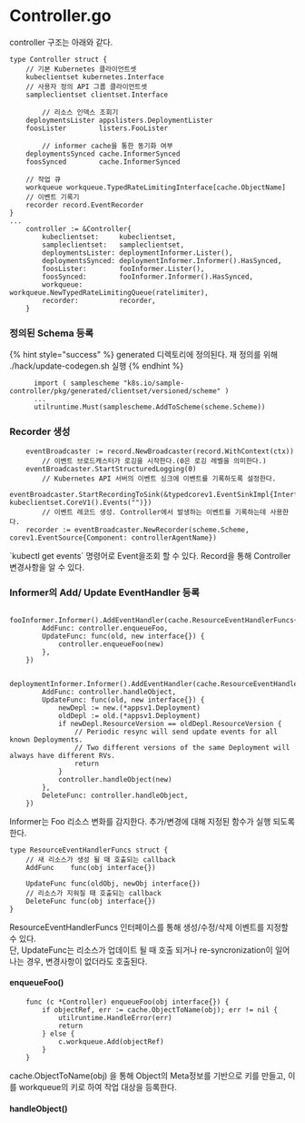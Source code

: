 # Controller.go

controller 구조는 아래와 같다.

```
type Controller struct {
	// 기본 Kubernetes 클라이언트셋
	kubeclientset kubernetes.Interface
	// 사용자 정의 API 그룹 클라이언트셋
	sampleclientset clientset.Interface

        // 리소스 인덱스 조회기
	deploymentsLister appslisters.DeploymentLister
	foosLister        listers.FooLister

        // informer cache을 통한 동기화 여부
	deploymentsSynced cache.InformerSynced
	foosSynced        cache.InformerSynced

	// 작업 큐
	workqueue workqueue.TypedRateLimitingInterface[cache.ObjectName]
	// 이벤트 기록기
	recorder record.EventRecorder
}
...
	controller := &Controller{
		kubeclientset:     kubeclientset,
		sampleclientset:   sampleclientset,
		deploymentsLister: deploymentInformer.Lister(),
		deploymentsSynced: deploymentInformer.Informer().HasSynced,
		foosLister:        fooInformer.Lister(),
		foosSynced:        fooInformer.Informer().HasSynced,
		workqueue:         workqueue.NewTypedRateLimitingQueue(ratelimiter),
		recorder:          recorder,
	}
```



### 정의된 Schema 등록

{% hint style="success" %}
generated 디렉토리에 정의된다. 재 정의를 위해 ./hack/update-codegen.sh 실행
{% endhint %}

```
      import ( samplescheme "k8s.io/sample-controller/pkg/generated/clientset/versioned/scheme" )
      ...
      utilruntime.Must(samplescheme.AddToScheme(scheme.Scheme))
```

### Recorder 생성

```
	eventBroadcaster := record.NewBroadcaster(record.WithContext(ctx))
        // 이벤트 브로드캐스터가 로깅을 시작한다.(0은 로깅 레벨을 의미한다.)
	eventBroadcaster.StartStructuredLogging(0)
        // Kubernetes API 서버의 이벤트 싱크에 이벤트를 기록하도록 설정한다.
	eventBroadcaster.StartRecordingToSink(&typedcorev1.EventSinkImpl{Interface: kubeclientset.CoreV1().Events("")})
        // 이벤트 레코드 생성. Controller에서 발생하는 이벤트를 기록하는데 사용한다.
	recorder := eventBroadcaster.NewRecorder(scheme.Scheme, corev1.EventSource{Component: controllerAgentName})	
```

\`kubectl get events\` 명령어로 Event을조회 할 수 있다.  Record을 통해 Controller 변경사항을 알 수 있다.

### Informer의 Add/ Update EventHandler 등록

```
	fooInformer.Informer().AddEventHandler(cache.ResourceEventHandlerFuncs{
		AddFunc: controller.enqueueFoo,
		UpdateFunc: func(old, new interface{}) {
			controller.enqueueFoo(new)
		},
	})

	deploymentInformer.Informer().AddEventHandler(cache.ResourceEventHandlerFuncs{
		AddFunc: controller.handleObject,
		UpdateFunc: func(old, new interface{}) {
			newDepl := new.(*appsv1.Deployment)
			oldDepl := old.(*appsv1.Deployment)
			if newDepl.ResourceVersion == oldDepl.ResourceVersion {
				// Periodic resync will send update events for all known Deployments.
				// Two different versions of the same Deployment will always have different RVs.
				return
			}
			controller.handleObject(new)
		},
		DeleteFunc: controller.handleObject,
	})	
```

Informer는 Foo 리소스 변화를 감지한다. 추가/변경에 대해 지정된 함수가 실행 되도록 한다.

```
type ResourceEventHandlerFuncs struct {
	// 새 리소스가 생성 될 때 호출되는 callback
	AddFunc    func(obj interface{})
	
	UpdateFunc func(oldObj, newObj interface{})
	// 리소스가 지워질 때 호출되는 callback
	DeleteFunc func(obj interface{})           
}
```

ResourceEventHandlerFuncs 인터페이스를 통해 생성/수정/삭제 이벤트를 지정할 수 있다.\
단, UpdateFunc는 리소스가 업데이트 될 때 호출 되거나 re-syncronization이 일어나는 경우, 변경사항이 없더라도 호출된다.&#x20;

#### enqueueFoo()

```
	func (c *Controller) enqueueFoo(obj interface{}) {
		if objectRef, err := cache.ObjectToName(obj); err != nil {
			utilruntime.HandleError(err)
			return
		} else {
			c.workqueue.Add(objectRef)
		}
	}
```

cache.ObjectToName(obj) 을 통해 Object의 Meta정보를 기반으로 키를 만들고, 이를 workqueue의 키로 하여 작업 대상을 등록한다.

#### handleObject()
